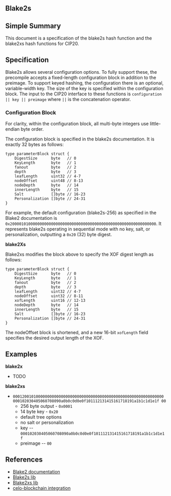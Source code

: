 ## Blake2s

## Simple Summary

This document is a specification of the blake2s hash function and the blake2xs
hash functions for CIP20.

## Specification

Blake2s allows several configuration options. To fully support these, the 
precompile accepts a fixed-length configuration block in addition to the 
preimage. To support keyed hashing, the configuration there is an optional, 
variable-width key. The size of the key is specified within the configuration 
block. The input to the CIP20 interface to these functions is 
`configuration || key || preimage` where `||` is the concatenation operator.

### Configuration Block

For clarity, within the configuration block, all multi-byte integers use 
little-endian byte order.

The configuration block is specified in the blake2s documentation. It is
exactly 32 bytes as follows:


```
type parameterBlock struct {
	DigestSize      byte   // 0
	KeyLength       byte   // 1
	fanout          byte   // 2
	depth           byte   // 3
	leafLength      uint32 // 4-7
	nodeOffset      uint48 // 8-13
	nodeDepth       byte   // 14
	innerLength     byte   // 15
	Salt            []byte // 16-23
	Personalization []byte // 24-31
}
```

For example, the default configuration (blake2s-256) as specified in the Blake2 
documentation is 
`0x2000010100000000000000000000000000000000000000000000000000000000`. It 
represents blake2s operating in sequential mode with no key, salt, or 
personalization, outputting a `0x20` (32) byte digest.

**blake2Xs**

Blake2xs modifies the block above to specify the XOF digest length as follows:

```
type parameterBlock struct {
	DigestSize      byte   // 0
	KeyLength       byte   // 1
	fanout          byte   // 2
	depth           byte   // 3
	leafLength      uint32 // 4-7
	nodeOffset      uint32 // 8-11
	xofLength       uint16 // 12-13
	nodeDepth       byte   // 14
	innerLength     byte   // 15
	Salt            []byte // 16-23
	Personalization []byte // 24-31
}
```

The nodeOffset block is shortened, and a new 16-bit `xofLength` field specifies 
the desired output length of the XOF.

## Examples

**blake2x**

- TODO

**blake2xs**

- `000120010100000000000000000000000000000000000000000000000000000000 000102030405060708090a0b0c0d0e0f101112131415161718191a1b1c1d1e1f 00`
    - 256 byte output - `0x0001`
    - 14 byte key - `0x20`
    - default tree options
    - no salt or personalization
    - key -- 
    `000102030405060708090a0b0c0d0e0f101112131415161718191a1b1c1d1e1f`
    - preimage -- `00`


## References

- [Blake2 documentation](https://www.blake2.net/blake2.pdf)
- [Blake2s lib](https://github.com/dchest/blake2s)
- [Blake2xs lib](https://github.com/dchest/blake2xs)
- [celo-blockchain integration](https://github.com/celo-org/celo-blockchain/tree/prestwich/cip-0020)